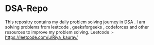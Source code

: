 # DSA-Repo
This repositry contains my daily problem solving journey in DSA . I am solving problems from leetcode , geeksforgeeks , codeforces and other resources to improve my problem solving.
Leetcode :-https://leetcode.com/u/Riya_kaurav/

